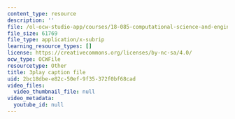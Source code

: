 ```yaml
---
content_type: resource
description: ''
file: /ol-ocw-studio-app/courses/18-085-computational-science-and-engineering-i-fall-2008/2bc18dbee82c50ef9f35372f0bf68cad_0egP7_kq23E.vtt
file_size: 61769
file_type: application/x-subrip
learning_resource_types: []
license: https://creativecommons.org/licenses/by-nc-sa/4.0/
ocw_type: OCWFile
resourcetype: Other
title: 3play caption file
uid: 2bc18dbe-e82c-50ef-9f35-372f0bf68cad
video_files:
  video_thumbnail_file: null
video_metadata:
  youtube_id: null
---
```

